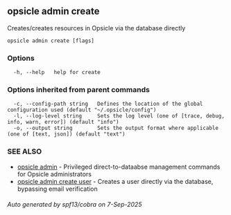 ## opsicle admin create

Creates/creates resources in Opsicle via the database directly

```
opsicle admin create [flags]
```

### Options

```
  -h, --help   help for create
```

### Options inherited from parent commands

```
  -c, --config-path string   Defines the location of the global configuration used (default "~/.opsicle/config")
  -l, --log-level string     Sets the log level (one of [trace, debug, info, warn, error]) (default "info")
  -o, --output string        Sets the output format where applicable (one of [text, json]) (default "text")
```

### SEE ALSO

* [opsicle admin](cli/opsicle_admin.md)	 - Privileged direct-to-dataabse management commands for Opsicle administrators
* [opsicle admin create user](cli/opsicle_admin_create_user.md)	 - Creates a user directly via the database, bypassing email verification

###### Auto generated by spf13/cobra on 7-Sep-2025
